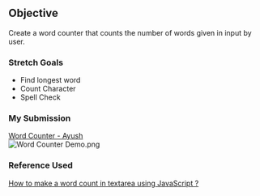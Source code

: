 ## Objective
Create a word counter that counts the number of words given in input by user.

### Stretch Goals
 - Find longest word
 - Count Character
 - Spell Check


### My Submission
   [Word Counter - Ayush](https://scrimba.com/scrim/cye2ppT4)
   <br>
   ![Word Counter Demo.png](https://user-images.githubusercontent.com/51288637/139122077-3d89b3b1-812b-4e4c-b212-1ba0bbfa24c2.png)


### Reference Used
 [How to make a word count in textarea using JavaScript ?](https://www.geeksforgeeks.org/how-to-make-a-word-count-in-textarea-using-javascript/)
